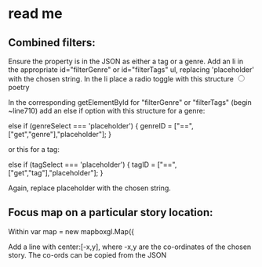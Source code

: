 # read me
## Combined filters:
Ensure the property is in the JSON as either a tag or a genre.
Add an li in the appropriate id="filterGenre" or id="filterTags" ul, replacing 'placeholder' with the chosen string.
In the li place a radio toggle with this structure
    <label>
      <input id='poetry' type='radio' name='toggle' value='poetry'>
      poetry
    </label>
    
In the corresponding getElementById for "filterGenre" or "filterTags" (begin ~line710) add an else if option with this structure for a genre:

  else if (genreSelect === 'placeholder') {
  genreID = ["==",["get","genre"],"placeholder"];
  }

or this for a tag:

  else if (tagSelect === 'placeholder') {
  tagID = ["==",["get","tag"],"placeholder"];
  }

Again, replace placeholder with the chosen string.

## Focus map on a particular story location:
Within var map = new mapboxgl.Map({

Add a line with center:[-x,y], where -x,y are the co-ordinates of the chosen story. The co-ords can be copied from the JSON
